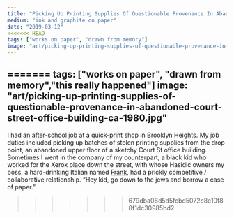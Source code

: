 ```yaml
---
title: "Picking Up Printing Supplies Of Questionable Provenance In Abandoned Court Street Office Building, ca. 1980"
medium: "ink and graphite on paper"
date: "2019-03-12"
<<<<<<< HEAD
tags: ["works on paper", "drawn from memory"]
image: "art/picking-up-printing-supplies-of-questionable-provenance-in-abandoned-court-street-office-building-ca-1980.jpg"
---
```

=======
tags: ["works on paper", "drawn from memory","this really happened"]
image: "art/picking-up-printing-supplies-of-questionable-provenance-in-abandoned-court-street-office-building-ca-1980.jpg"
---
I had an after-school job at a quick-print shop in Brooklyn Heights. My job duties included picking up batches of stolen printing supplies from the drop point, an abandoned upper floor of a sketchy Court St office building. Sometimes I went in the company of my counterpart, a black kid who worked for the Xerox place down the street, with whose Hasidic owners my boss, a hard-drinking Italian named [Frank](https://www.remsenprinting.com/about/), had a prickly competitive / collaborative relationship. “Hey kid, go down to the jews and borrow a case of paper.”
>>>>>>> 679dba06d5d5fcbd5072c8e10f88f1dc30985bd2
